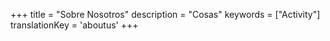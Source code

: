 +++
title = "Sobre Nosotros"
description = "Cosas"
keywords = ["Activity"]
translationKey = 'aboutus'
+++
